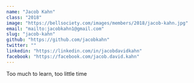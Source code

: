 ```yaml
---
name: "Jacob Kahn"
class: "2018"
image: "https://bellsociety.com/images/members/2018/jacob-kahn.jpg"
email: "mailto:jacobkahn1@gmail.com"
slug: "jacob-kahn"
github: "https://github.com/jacobkahn"
twitter: ""
linkedin: "https://linkedin.com/in/jacobdavidkahn"
facebook: "https://facebook.com/jacob.david.kahn"
---
```

Too much to learn, too little time